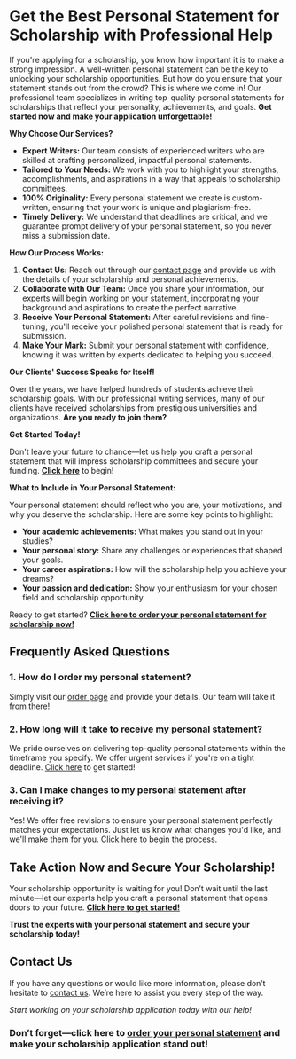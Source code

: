 # Get the Best Personal Statement for Scholarship with Professional Help

If you're applying for a scholarship, you know how important it is to make a strong impression. A well-written personal statement can be the key to unlocking your scholarship opportunities. But how do you ensure that your statement stands out from the crowd? This is where we come in! Our professional team specializes in writing top-quality personal statements for scholarships that reflect your personality, achievements, and goals. **Get started now and make your application unforgettable!**

**Why Choose Our Services?**

- **Expert Writers:** Our team consists of experienced writers who are skilled at crafting personalized, impactful personal statements.
- **Tailored to Your Needs:** We work with you to highlight your strengths, accomplishments, and aspirations in a way that appeals to scholarship committees.
- **100% Originality:** Every personal statement we create is custom-written, ensuring that your work is unique and plagiarism-free.
- **Timely Delivery:** We understand that deadlines are critical, and we guarantee prompt delivery of your personal statement, so you never miss a submission date.

**How Our Process Works:**

1. **Contact Us:** Reach out through our [contact page](https://tinyurl.com/topessay?keyword=write+a+personal+statement+for+scholarship) and provide us with the details of your scholarship and personal achievements.
2. **Collaborate with Our Team:** Once you share your information, our experts will begin working on your statement, incorporating your background and aspirations to create the perfect narrative.
3. **Receive Your Personal Statement:** After careful revisions and fine-tuning, you'll receive your polished personal statement that is ready for submission.
4. **Make Your Mark:** Submit your personal statement with confidence, knowing it was written by experts dedicated to helping you succeed.

**Our Clients' Success Speaks for Itself!**

Over the years, we have helped hundreds of students achieve their scholarship goals. With our professional writing services, many of our clients have received scholarships from prestigious universities and organizations. **Are you ready to join them?**

**Get Started Today!**

Don't leave your future to chance—let us help you craft a personal statement that will impress scholarship committees and secure your funding. [**Click here**](https://tinyurl.com/topessay?keyword=write+a+personal+statement+for+scholarship) to begin!

**What to Include in Your Personal Statement:**

Your personal statement should reflect who you are, your motivations, and why you deserve the scholarship. Here are some key points to highlight:

- **Your academic achievements:** What makes you stand out in your studies?
- **Your personal story:** Share any challenges or experiences that shaped your goals.
- **Your career aspirations:** How will the scholarship help you achieve your dreams?
- **Your passion and dedication:** Show your enthusiasm for your chosen field and scholarship opportunity.

Ready to get started? [**Click here to order your personal statement for scholarship now!**](https://tinyurl.com/topessay?keyword=write+a+personal+statement+for+scholarship)

## Frequently Asked Questions

### 1. How do I order my personal statement?

Simply visit our [order page](https://tinyurl.com/topessay?keyword=write+a+personal+statement+for+scholarship) and provide your details. Our team will take it from there!

### 2. How long will it take to receive my personal statement?

We pride ourselves on delivering top-quality personal statements within the timeframe you specify. We offer urgent services if you're on a tight deadline. [Click here](https://tinyurl.com/topessay?keyword=write+a+personal+statement+for+scholarship) to get started!

### 3. Can I make changes to my personal statement after receiving it?

Yes! We offer free revisions to ensure your personal statement perfectly matches your expectations. Just let us know what changes you'd like, and we'll make them for you. [Click here](https://tinyurl.com/topessay?keyword=write+a+personal+statement+for+scholarship) to begin the process.

## Take Action Now and Secure Your Scholarship!

Your scholarship opportunity is waiting for you! Don’t wait until the last minute—let our experts help you craft a personal statement that opens doors to your future. [**Click here to get started!**](https://tinyurl.com/topessay?keyword=write+a+personal+statement+for+scholarship)

**Trust the experts with your personal statement and secure your scholarship today!**

## Contact Us

If you have any questions or would like more information, please don’t hesitate to [contact us](https://tinyurl.com/topessay?keyword=write+a+personal+statement+for+scholarship). We’re here to assist you every step of the way.

_Start working on your scholarship application today with our help!_

### Don’t forget—click here to [**order your personal statement**](https://tinyurl.com/topessay?keyword=write+a+personal+statement+for+scholarship) and make your scholarship application stand out!
